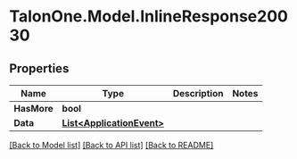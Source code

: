 # TalonOne.Model.InlineResponse20030
## Properties

Name | Type | Description | Notes
------------ | ------------- | ------------- | -------------
**HasMore** | **bool** |  | 
**Data** | [**List&lt;ApplicationEvent&gt;**](ApplicationEvent.md) |  | 

[[Back to Model list]](../README.md#documentation-for-models) [[Back to API list]](../README.md#documentation-for-api-endpoints) [[Back to README]](../README.md)

